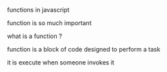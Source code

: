 
functions in javascript 

function is so much important 

what is a function ? 

function is a block of code designed to perform 
a task 

it is execute when someone invokes it 


